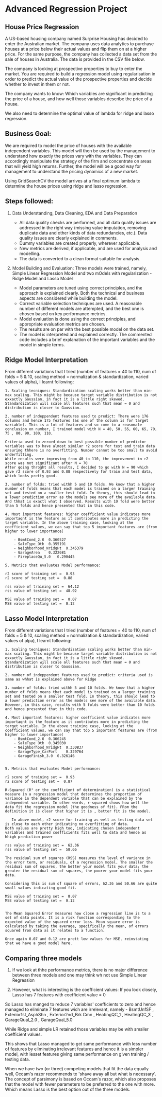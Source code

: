 # Advanced Regression Project

## House Price Regression

A US-based housing company named Surprise Housing has decided to enter the Australian market. The company uses data analytics to purchase houses at a price below their actual values and flip them on at a higher price. For the same purpose, the company has collected a data set from the sale of houses in Australia. The data is provided in the CSV file below.

The company is looking at prospective properties to buy to enter the market. You are required to build a regression model using regularisation in order to predict the actual value of the prospective properties and decide whether to invest in them or not.

The company wants to know: Which variables are significant in predicting the price of a house, and how well those variables describe the price of a house.

We also need to determine the optimal value of lambda for ridge and lasso regression.


## Business Goal:  
We are required to model the price of houses with the available independent variables. This model will then be used by the management to understand how exactly the prices vary with the variables. They can accordingly manipulate the strategy of the firm and concentrate on areas that will yield high returns. Further, the model will be a good way for management to understand the pricing dynamics of a new market.


Using GridSearchCV the model arrives at a final optimum lambda to determine the house prices using ridge and lasso regression.



## Steps followed:
1. Data Understanding, Data Cleaning, EDA and Data Preparation
    - All data quality checks are performed, and all data quality issues are addressed in the right way (missing value imputation, removing duplicate data and other kinds of data redundancies, etc.). Data quality issues are clearly explained in comments.
    - Dummy variables are created properly, wherever applicable.
    - New metrics are derived, if applicable, and are used for analysis and modelling.
    - The data is converted to a clean format suitable for analysis.


2. Model Building and Evaluation: Three models were trained, namely, Simple Linear Regression Model and two mOdels with regularization - Ridge Model and Lasso Model
    - Model parameters are tuned using correct principles, and the approach is explained clearly. Both the technical and business aspects are considered while building the model.
    - Correct variable selection techniques are used. A reasonable number of different models are attempted, and the best one is chosen based on key performance metrics.
    - Model evaluation is done using the correct principles, and appropriate evaluation metrics are chosen.
    - The results are on par with the best possible model on the data set.
    - The model is interpreted and explained correctly. The commented code includes a brief explanation of the important variables and the model in simple terms.


## Ridge Model Interpretation
From different variations that I tried (number of features = 40 to 110, num of folds = 5 & 10, scaling method = normalization & standardization, varied values of alpha), I learnt following:

    1. Scaling tecniques: Standardization scaling works better than min-max scaling. This might be because target variable distribution is not exxactly Gaussian, in fact it is a little right skewed. Standardization will scale all features such that mean = 0 and distribution is closer to Gaussian.
    
    2. number of indeppendent features used to predict: There were 176 columns and hence 175 features (as one of the column is for target variable). This is a lot of features and so come to a reasonale conclusion on number, I trained model with N = 40, 50, 55, 60, 65, 70, 75 , 80, 90, 100, 110.
    
    Criteria used to zeroed down to best possible number of predictor variables was to have almost similar r2 score for test and train data ensuring thhere is no overfitting. Number cannot be too small to avoid underfitting.
    While results were improving from 40 to 110, the improvement in r2 score was not significant after N = 70
    After going throght all results, I decided to go with N = 90 which gave r2 score of 0.93 and 0.88 respectively for train and test data, which looks pretty good.
       
    3. number of folds: tried withh 5 and 10 folds. We know that a higher number of folds means that each model is trained on a larger training set and tested on a smaller test fold. In theory, this should lead to a lower prediction error as the models see more of the available data. And thhat is exactl what I observed. Results with 10 fold were better than 5 folds and hence presented that in this code.    
    
    4. Most important features: higher coefficient value indicates more importaqnt is the feature as it contributes more in predicting the target variable. In the above training case, looking at the coefficient values, we can say that top 5 important features are (from higher to lower importance)

        - BsmtCond_2.0	0.360527
        - SaleType_Oth	0.355191
        - Neighborhood_NridgHt	0.345379
        - GarageArea	0.322681
        - FireplaceQu_5.0	0.290445

    5. Metrics that evaluates Model performance:
    
    r2 score of training set =  0.93
    r2 score of testing set =  0.88

    rss value of training set =  64.12
    rss value of testing set =  48.92
        
    MSE value of training set =  0.07
    MSE value of testing set =  0.12
    

## Lasso Model Interpretation
From different variations that I tried (number of features = 40 to 110, num of folds = 5 & 10, scaling method = normalization & standardization, varied values of alpa), I learnt following:

    1. Scaling tecniques: Standardization scaling works better than min-max scaling. This might be because target variable distribution is not exxactly Gaussian, in fact it is a little right skewed. Standardization will scale all features such that mean = 0 and distribution is closer to Gaussian.
    
    2. number of indeppendent features used to predict: criteria used is same as whhat is explained above for Ridge
       
    3. number of folds: tried withh 5 and 10 folds. We know that a higher number of folds means that each model is trained on a larger training set and tested on a smaller test fold. In theory, this should lead to a lower prediction error as the models see more of the available data. However, in this case, results with 5 folds were better than 10 folds and hence presented that in this code. 
        
    4. Most important features: higher coefficient value indicates more importaqnt is the feature as it contributes more in predicting the target variable. In the above training case, looking at the coefficient values, we can say that top 5 important features are (from higher to lower importance)
        - BsmtCond_2.0	0.366245
        - SaleType_Oth	0.345030
        - Neighborhood_NridgHt	0.330837
        - GarageType_CarPort	0.329764
        - GarageFinish_3.0	0.326146

    
    5. Metrics that evaluates Model performance:
    
    r2 score of training set =  0.93
    r2 score of testing set =  0.87

    R-Squared (R² or the coefficient of determination) is a statistical measure in a regression model that determines the proportion of variance in the dependent variable that can be explained by the independent variable. In other words, r-squared shows how well the data fit the regression model (the goodness of fit). FRom the definition it is clear that higher it is , better fit is the model.

       In above model, r2 score for training as well as testing data set is close to each other indicating no overfitting of data. 
    Both values are pretty high too, indicating chosen independent variables and trained coefficients fits well to data and hence as hhigh prediction power

    rss value of training set =  62.36
    rss value of testing set =  50.66
        
    The residual sum of squares (RSS) measures the level of variance in the error term, or residuals, of a regression model. The smaller the residual sum of squares, the better your model fits your data; the greater the residual sum of squares, the poorer your model fits your data.
    
    Considering this is sum of square of errors, 62.36 and 50.66 are quite small values indicating good fit.
    
    MSE value of training set =  0.07
    MSE value of testing set =  0.12
    

    The Mean Squared Error measures how close a regression line is to a set of data points. It is a risk function corresponding to the expected value of the squared error loss. Mean square error is calculated by taking the average, specifically the mean, of errors squared from data as it relates to a function.
    
    Once again 0.07 and 0.12 are prett low values for MSE, reinstating that we have a good model here.

## Comparing three models

1. If we look at thhe performance metrics, there is no major difference between three models and one may think wh not use Simple Linear Regression

2. However, what is interesting is the coefficient values:
If you look closely, Lasso has 7 features with coefficient value = 0

So Lasso has manged to reduce 7  variables' coefficients to zero and hence managed to eliminate 7 features wich are irrelevant, namely - BsmtUnfSF , Exterior1st_AsphShn ,  Exterior2nd_Brk Cmn	,  HeatingQC_1 , HeatingQC_3 , GarageQual_2.0 , GarageQual_5.0 
    
While Ridge and simple LR retained those variables may be with smaller coefficient values.

This shows that Lasso managed to get same performance with less number of features by eliminating irrelevant features and hence it is a simpler model, with lesset features giving same performance on given training / testing data.

When we have two (or three) competing models that fit the data equally well, Occam's razor recommends to 'shave away all but what is necessary'. The concept of parsimony is based on Occam's razor, which also proposes that the model with fewer parameters to be preferred to the one with more. Which means Lasso is the best option out of the three models.



 